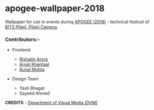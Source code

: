 # apogee-wallpaper-2018

Wallpaper for use in events during [APOGEE (2018)](https://bits-apogee.org/) - technical festival of [BITS Pilani, Pilani Campus](http://www.bits-pilani.ac.in/)

### Contributors:-
- Frontend
     - [Rishabh Arora](https://github.com/rishabhx64/)
     - [Anjali Khantaal](https://github.com/Anjali-Khantaal)
     - [Kunal Mohta](https://github.com/kunal-mohta/) 
     
- Design Team
     - Yash Bhagat
     - Sayeed Ahmed
     
**CREDITS** - [Department of Visual Media (DVM)](https://github.com/dvm-bitspilani)
